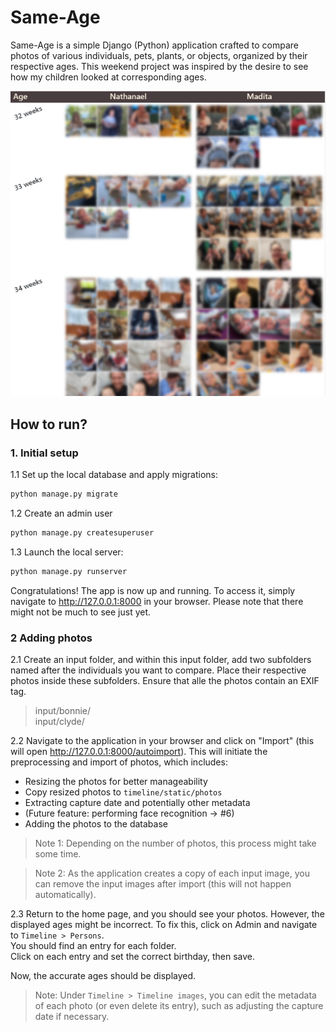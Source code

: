 # Same-Age  
Same-Age is a simple Django (Python) application crafted to compare photos of various individuals, pets, plants, or objects, organized by their respective ages. This weekend project was inspired by the desire to see how my children looked at corresponding ages.

![preview screenshot](preview/preview.png)

## How to run?

### 1. Initial setup

1.1 Set up the local database and apply migrations:
```bash
python manage.py migrate 
```

1.2 Create an admin user
```bash
python manage.py createsuperuser 
```

1.3 Launch the local server:
```bash
python manage.py runserver
```

Congratulations! The app is now up and running. To access it, simply navigate to http://127.0.0.1:8000 in your browser. Please note that there might not be much to see just yet.


### 2 Adding photos

2.1 Create an input folder, and within this input folder, add two subfolders named after the individuals you want to compare. Place their respective photos inside these subfolders. Ensure that alle the photos contain an EXIF tag.

> input/bonnie/  
> input/clyde/

2.2 Navigate to the application in your browser and click on "Import" (this will open http://127.0.0.1:8000/autoimport). This will initiate the preprocessing and import of photos, which includes:

- Resizing the photos for better manageability
- Copy resized photos to `timeline/static/photos`
- Extracting capture date and potentially other metadata
- (Future feature: performing face recognition -> #6)
- Adding the photos to the database

> Note 1: Depending on the number of photos, this process might take some time.

> Note 2: As the application creates a copy of each input image, you can remove the input images after import (this will not happen automatically).


2.3 Return to the home page, and you should see your photos. However, the displayed ages might be incorrect. To fix this, click on Admin and navigate to `Timeline > Persons`.  
You should find an entry for each folder.  
Click on each entry and set the correct birthday, then save.

Now, the accurate ages should be displayed.

> Note: Under `Timeline > Timeline images`, you can edit the metadata of each photo (or even delete its entry), such as adjusting the capture date if necessary.
